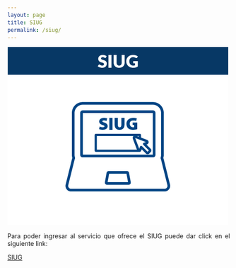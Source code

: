 ```yaml
---
layout: page
title: SIUG
permalink: /siug/
---
```

![GitHub Logo](/images/siug.png)
<p align="justify">Para poder ingresar al servicio que ofrece el SIUG puede dar click en el siguiente link:
</p>

[SIUG](https://servicioenlinea.ug.edu.ec/SIUG/Default.aspx)